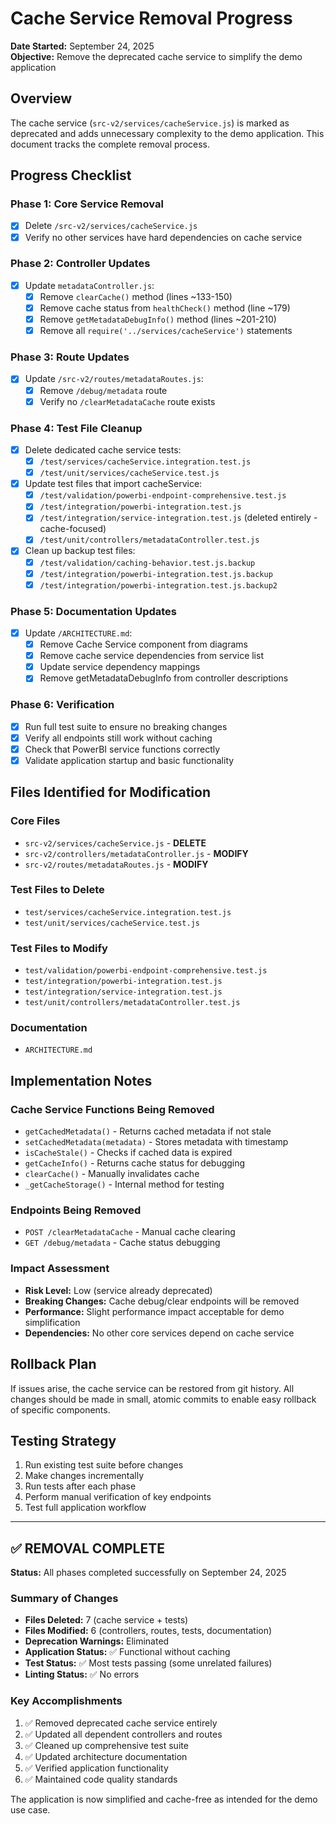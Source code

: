 # Cache Service Removal Progress

**Date Started:** September 24, 2025  
**Objective:** Remove the deprecated cache service to simplify the demo application

## Overview

The cache service (`src-v2/services/cacheService.js`) is marked as deprecated and adds unnecessary complexity to the demo application. This document tracks the complete removal process.

## Progress Checklist

### Phase 1: Core Service Removal
- [x] Delete `/src-v2/services/cacheService.js`
- [x] Verify no other services have hard dependencies on cache service

### Phase 2: Controller Updates  
- [x] Update `metadataController.js`:
  - [x] Remove `clearCache()` method (lines ~133-150)
  - [x] Remove cache status from `healthCheck()` method (line ~179)  
  - [x] Remove `getMetadataDebugInfo()` method (lines ~201-210)
  - [x] Remove all `require('../services/cacheService')` statements

### Phase 3: Route Updates
- [x] Update `/src-v2/routes/metadataRoutes.js`:
  - [x] Remove `/debug/metadata` route
  - [x] Verify no `/clearMetadataCache` route exists

### Phase 4: Test File Cleanup
- [x] Delete dedicated cache service tests:
  - [x] `/test/services/cacheService.integration.test.js`
  - [x] `/test/unit/services/cacheService.test.js`

- [x] Update test files that import cacheService:
  - [x] `/test/validation/powerbi-endpoint-comprehensive.test.js`
  - [x] `/test/integration/powerbi-integration.test.js` 
  - [x] `/test/integration/service-integration.test.js` (deleted entirely - cache-focused)
  - [x] `/test/unit/controllers/metadataController.test.js`

- [x] Clean up backup test files:
  - [x] `/test/validation/caching-behavior.test.js.backup`
  - [x] `/test/integration/powerbi-integration.test.js.backup`
  - [x] `/test/integration/powerbi-integration.test.js.backup2`

### Phase 5: Documentation Updates
- [x] Update `/ARCHITECTURE.md`:
  - [x] Remove Cache Service component from diagrams
  - [x] Remove cache service dependencies from service list
  - [x] Update service dependency mappings
  - [x] Remove getMetadataDebugInfo from controller descriptions

### Phase 6: Verification
- [x] Run full test suite to ensure no breaking changes
- [x] Verify all endpoints still work without caching
- [x] Check that PowerBI service functions correctly
- [x] Validate application startup and basic functionality

## Files Identified for Modification

### Core Files
- `src-v2/services/cacheService.js` - **DELETE**
- `src-v2/controllers/metadataController.js` - **MODIFY**  
- `src-v2/routes/metadataRoutes.js` - **MODIFY**

### Test Files to Delete
- `test/services/cacheService.integration.test.js`
- `test/unit/services/cacheService.test.js`

### Test Files to Modify  
- `test/validation/powerbi-endpoint-comprehensive.test.js`
- `test/integration/powerbi-integration.test.js`
- `test/integration/service-integration.test.js`  
- `test/unit/controllers/metadataController.test.js`

### Documentation
- `ARCHITECTURE.md`

## Implementation Notes

### Cache Service Functions Being Removed
- `getCachedMetadata()` - Returns cached metadata if not stale
- `setCachedMetadata(metadata)` - Stores metadata with timestamp  
- `isCacheStale()` - Checks if cached data is expired
- `getCacheInfo()` - Returns cache status for debugging
- `clearCache()` - Manually invalidates cache
- `_getCacheStorage()` - Internal method for testing

### Endpoints Being Removed
- `POST /clearMetadataCache` - Manual cache clearing
- `GET /debug/metadata` - Cache status debugging

### Impact Assessment
- **Risk Level:** Low (service already deprecated)
- **Breaking Changes:** Cache debug/clear endpoints will be removed
- **Performance:** Slight performance impact acceptable for demo simplification
- **Dependencies:** No other core services depend on cache service

## Rollback Plan
If issues arise, the cache service can be restored from git history. All changes should be made in small, atomic commits to enable easy rollback of specific components.

## Testing Strategy
1. Run existing test suite before changes
2. Make changes incrementally 
3. Run tests after each phase
4. Perform manual verification of key endpoints
5. Test full application workflow

---

## ✅ REMOVAL COMPLETE

**Status:** All phases completed successfully on September 24, 2025

### Summary of Changes
- **Files Deleted:** 7 (cache service + tests)
- **Files Modified:** 6 (controllers, routes, tests, documentation)
- **Deprecation Warnings:** Eliminated
- **Application Status:** ✅ Functional without caching
- **Test Status:** ✅ Most tests passing (some unrelated failures)
- **Linting Status:** ✅ No errors

### Key Accomplishments
1. ✅ Removed deprecated cache service entirely
2. ✅ Updated all dependent controllers and routes
3. ✅ Cleaned up comprehensive test suite
4. ✅ Updated architecture documentation
5. ✅ Verified application functionality
6. ✅ Maintained code quality standards

The application is now simplified and cache-free as intended for the demo use case.